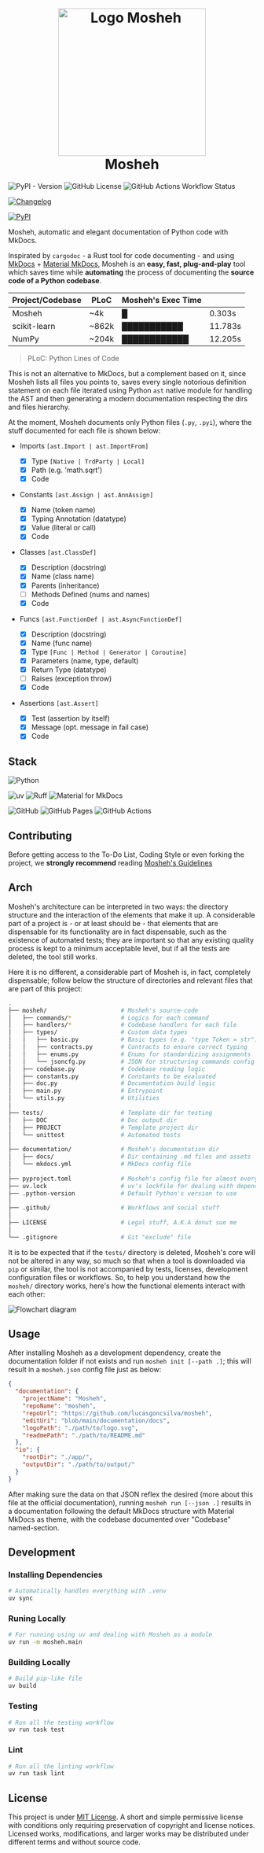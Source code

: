 <h1 align="center">
  <img src="https://raw.githubusercontent.com/lucasGoncSilva/mosheh/refs/heads/main/.github/logo.svg" height="300" width="300" alt="Logo Mosheh" />
  <br>
  Mosheh
</h1>

![PyPI - Version](https://img.shields.io/pypi/v/mosheh?labelColor=101010)
![GitHub License](https://img.shields.io/github/license/LucasGoncSilva/mosheh?labelColor=101010)
![GitHub Actions Workflow Status](https://img.shields.io/github/actions/workflow/status/LucasGoncSilva/mosheh/unittest.yml?labelColor=101010)

[![Changelog](https://img.shields.io/badge/here-here?style=for-the-badge&label=changelog&labelColor=101010&color=fff)](https://github.com/LucasGoncSilva/mosheh/blob/main/.github/CHANGELOG.md)

[![PyPI](https://img.shields.io/badge/here-here?style=for-the-badge&label=PyPI&labelColor=3e6ea8&color=f3e136)](https://pypi.org/project/mosheh/)

Mosheh, automatic and elegant documentation of Python code with MkDocs.

Inspirated by `cargodoc` - a Rust tool for code documenting - and using [MkDocs](https://www.mkdocs.org/) + [Material MkDocs](https://squidfunk.github.io/mkdocs-material/), Mosheh is an **easy, fast, plug-and-play** tool which saves time while **automating** the process of documenting the **source code of a Python codebase**.

| Project/Codebase | PLoC  | Mosheh's Exec Time |         |
| ---------------- | ----- | ------------------ | ------- |
| Mosheh           | ~4k   | █                  | 0.303s  |
| scikit-learn     | ~862k | ███████████        | 11.783s |
| NumPy            | ~204k | ████████████       | 12.205s |

> PLoC: Python Lines of Code

This is not an alternative to MkDocs, but a complement based on it, since Mosheh lists all files you points to, saves every single notorious definition statement on each file iterated using Python `ast` native module for handling the AST and then generating a modern documentation respecting the dirs and files hierarchy.

At the moment, Mosheh documents only Python files (`.py`, `.pyi`), where the stuff documented for each file is shown below:

- Imports `[ast.Import | ast.ImportFrom]`

  - [x] Type `[Native | TrdParty | Local]`
  - [x] Path (e.g. 'math.sqrt')
  - [x] Code

- Constants `[ast.Assign | ast.AnnAssign]`

  - [x] Name (token name)
  - [x] Typing Annotation (datatype)
  - [x] Value (literal or call)
  - [x] Code

- Classes `[ast.ClassDef]`

  - [x] Description (docstring)
  - [x] Name (class name)
  - [x] Parents (inheritance)
  - [ ] Methods Defined (nums and names)
  - [x] Code

- Funcs `[ast.FunctionDef | ast.AsyncFunctionDef]`

  - [x] Description (docstring)
  - [x] Name (func name)
  - [x] Type `[Func | Method | Generator | Coroutine]`
  - [x] Parameters (name, type, default)
  - [x] Return Type (datatype)
  - [ ] Raises (exception throw)
  - [x] Code

- Assertions `[ast.Assert]`

  - [x] Test (assertion by itself)
  - [x] Message (opt. message in fail case)
  - [x] Code

## Stack

![Python](https://img.shields.io/badge/Python-blue?style=for-the-badge&logo=python&logoColor=ffd43b)

![uv](https://img.shields.io/badge/uv-2b0231?style=for-the-badge&logo=uv)
![Ruff](https://img.shields.io/badge/Ruff-2b0231?style=for-the-badge&logo=ruff)
![Material for MkDocs](https://img.shields.io/badge/Material%20for%20MkDocs-fff?style=for-the-badge&logo=material-for-mkdocs&logoColor=526cfe)

![GitHub](https://img.shields.io/badge/GitHub-fff?style=for-the-badge&logo=github&logoColor=181717)
![GitHub Pages](https://img.shields.io/badge/GitHub%20Pages-fff?style=for-the-badge&logo=github-pages&logoColor=222222)
![GitHub Actions](https://img.shields.io/badge/GitHub%20Actions-2088ff?style=for-the-badge&logo=github-actions&logoColor=fff)

## Contributing

Before getting access to the To-Do List, Coding Style or even forking the project, we **strongly recommend** reading [Mosheh's Guidelines](https://lucasgoncsilva.github.io/mosheh/guitelines/)

## Arch

Mosheh's architecture can be interpreted in two ways: the directory structure and the interaction of the elements that make it up. A considerable part of a project is - or at least should be - that elements that are dispensable for its functionality are in fact dispensable, such as the existence of automated tests; they are important so that any existing quality process is kept to a minimum acceptable level, but if all the tests are deleted, the tool still works.

Here it is no different, a considerable part of Mosheh is, in fact, completely dispensable; follow below the structure of directories and relevant files that are part of this project:

```sh
.
├── mosheh/                     # Mosheh's source-code
│   ├── commands/*              # Logics for each command
│   ├── handlers/*              # Codebase handlers for each file
│   ├── types/                  # Custom data types
│   │   ├── basic.py            # Basic types (e.g. "type Token = str")
│   │   ├── contracts.py        # Contracts to ensure correct typing
│   │   ├── enums.py            # Enums for standardizing assignments
│   │   └── jsoncfg.py          # JSON for structuring commands config
│   ├── codebase.py             # Codebase reading logic
│   ├── constants.py            # Constants to be evaluated
│   ├── doc.py                  # Documentation build logic
│   ├── main.py                 # Entrypoint
│   └── utils.py                # Utilities
│
├── tests/                      # Template dir for testing
│   ├── DOC                     # Doc output dir
│   ├── PROJECT                 # Template project dir
│   └── unittest                # Automated tests
│
├── documentation/              # Mosheh's documentation dir
│   ├── docs/                   # Dir containing .md files and assets
│   └── mkdocs.yml              # MkDocs config file
│
├── pyproject.toml              # Mosheh's config file for almost everything
├── uv.lock                     # uv's lockfile for dealing with dependencies
├── .python-version             # Default Python's version to use
│
├── .github/                    # Workflows and social stuff
│
├── LICENSE                     # Legal stuff, A.K.A donut sue me
│
└── .gitignore                  # Git "exclude" file
```

It is to be expected that if the `tests/` directory is deleted, Mosheh's core will not be altered in any way, so much so that when a tool is downloaded via `pip` or similar, the tool is not accompanied by tests, licenses, development configuration files or workflows. So, to help you understand how the `mosheh/` directory works, here's how the functional elements interact with each other:

![Flowchart diagram](https://raw.githubusercontent.com/lucasGoncSilva/mosheh/refs/heads/main/.github/flowchart.svg)

## Usage

After installing Mosheh as a development dependency, create the documentation folder if not exists and run `mosheh init [--path .]`; this will result in a `mosheh.json` config file just as below:

```json
{
  "documentation": {
    "projectName": "Mosheh",
    "repoName": "mosheh",
    "repoUrl": "https://github.com/lucasgoncsilva/mosheh",
    "editUri": "blob/main/documentation/docs",
    "logoPath": "./path/to/logo.svg",
    "readmePath": "./path/to/README.md"
  },
  "io": {
    "rootDir": "./app/",
    "outputDir": "./path/to/output/"
  }
}
```

After making sure the data on that JSON reflex the desired (more about this file at the official documentation), running `mosheh run [--json .]` results in a documentation following the default MkDocs structure with Material MkDocs as theme, with the codebase documented over "Codebase" named-section.

## Development

### Installing Dependencies

```sh
# Automatically handles everything with .venv
uv sync
```

### Runing Locally

```sh
# For running using uv and dealing with Mosheh as a module
uv run -m mosheh.main
```

### Building Locally

```sh
# Build pip-like file
uv build
```

### Testing

```sh
# Run all the testing workflow
uv run task test
```

### Lint

```sh
# Run all the linting workflow
uv run task lint
```

## License

This project is under [MIT License](https://choosealicense.com/licenses/mit/). A short and simple permissive license with conditions only requiring preservation of copyright and license notices. Licensed works, modifications, and larger works may be distributed under different terms and without source code.
